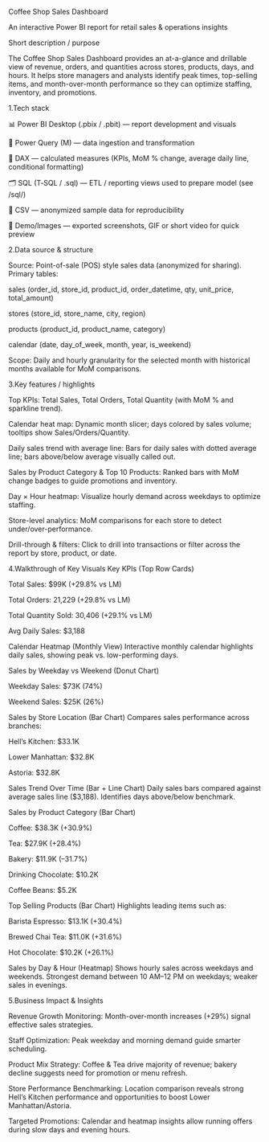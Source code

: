 Coffee Shop Sales Dashboard

An interactive Power BI report for retail sales & operations insights

Short description / purpose

The Coffee Shop Sales Dashboard provides an at-a-glance and drillable view of revenue, orders, and quantities across stores, products, days, and hours. It helps store managers and analysts identify peak times, top-selling items, and month-over-month performance so they can optimize staffing, inventory, and promotions.

1.Tech stack

📊 Power BI Desktop (.pbix / .pbit) — report development and visuals

🔁 Power Query (M) — data ingestion and transformation

🧠 DAX — calculated measures (KPIs, MoM % change, average daily line, conditional formatting)

🗂️ SQL (T‑SQL / .sql) — ETL / reporting views used to prepare model (see /sql/)

📁 CSV — anonymized sample data for reproducibility

🎥 Demo/Images — exported screenshots, GIF or short video for quick preview

2.Data source & structure

Source: Point-of-sale (POS) style sales data (anonymized for sharing).
Primary tables:

sales (order_id, store_id, product_id, order_datetime, qty, unit_price, total_amount)

stores (store_id, store_name, city, region)

products (product_id, product_name, category)

calendar (date, day_of_week, month, year, is_weekend)

Scope: Daily and hourly granularity for the selected month with historical months available for MoM comparisons.

3.Key features / highlights

Top KPIs: Total Sales, Total Orders, Total Quantity (with MoM % and sparkline trend).

Calendar heat map: Dynamic month slicer; days colored by sales volume; tooltips show Sales/Orders/Quantity.

Daily sales trend with average line: Bars for daily sales with dotted average line; bars above/below average visually called out.

Sales by Product Category & Top 10 Products: Ranked bars with MoM change badges to guide promotions and inventory.

Day × Hour heatmap: Visualize hourly demand across weekdays to optimize staffing.

Store-level analytics: MoM comparisons for each store to detect under/over-performance.

Drill-through & filters: Click to drill into transactions or filter across the report by store, product, or date.

4.Walkthrough of Key Visuals
Key KPIs (Top Row Cards)

Total Sales: $99K (+29.8% vs LM)

Total Orders: 21,229 (+29.8% vs LM)

Total Quantity Sold: 30,406 (+29.1% vs LM)

Avg Daily Sales: $3,188

Calendar Heatmap (Monthly View)
Interactive monthly calendar highlights daily sales, showing peak vs. low-performing days.

Sales by Weekday vs Weekend (Donut Chart)

Weekday Sales: $73K (74%)

Weekend Sales: $25K (26%)

Sales by Store Location (Bar Chart)
Compares sales performance across branches:

Hell’s Kitchen: $33.1K

Lower Manhattan: $32.8K

Astoria: $32.8K

Sales Trend Over Time (Bar + Line Chart)
Daily sales bars compared against average sales line ($3,188). Identifies days above/below benchmark.

Sales by Product Category (Bar Chart)

Coffee: $38.3K (+30.9%)

Tea: $27.9K (+28.4%)

Bakery: $11.9K (–31.7%)

Drinking Chocolate: $10.2K

Coffee Beans: $5.2K

Top Selling Products (Bar Chart)
Highlights leading items such as:

Barista Espresso: $13.1K (+30.4%)

Brewed Chai Tea: $11.0K (+31.6%)

Hot Chocolate: $10.2K (+26.1%)

Sales by Day & Hour (Heatmap)
Shows hourly sales across weekdays and weekends. Strongest demand between 10 AM–12 PM on weekdays; weaker sales in evenings.

5.Business Impact & Insights

Revenue Growth Monitoring: Month-over-month increases (+29%) signal effective sales strategies.

Staff Optimization: Peak weekday and morning demand guide smarter scheduling.

Product Mix Strategy: Coffee & Tea drive majority of revenue; bakery decline suggests need for promotion or menu refresh.

Store Performance Benchmarking: Location comparison reveals strong Hell’s Kitchen performance and opportunities to boost Lower Manhattan/Astoria.

Targeted Promotions: Calendar and heatmap insights allow running offers during slow days and evening hours.

